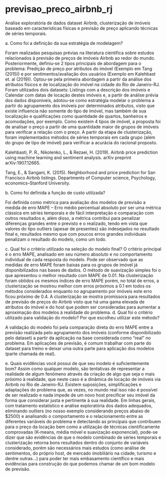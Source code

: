 # previsao_preco_airbnb_rj
Análise exploratória de dados dataset Airbnb, clusterização de imóveis baseado em características físicas e previsão de preço aplicando técnicas de séries temporais.

a.	Como foi a definição da sua estratégia de modelagem?

Foram realizadas pesquisas prévias na literatura científica sobre estudos relacionados à previsão de preços de imóveis Airbnb ao redor do mundo. Posteriormente, definiu-se 2 tipos principais de abordagem para o problema: Predição de preço por atributos do imóvel (Exemplo em Tang (2015)) e por sentimentos/avaliação dos usuários (Exemplo em Kalehbast et. al (2019)).  Optou-se pela primeira abordagem a partir da análise dos atributos físicos e de localização do imóvel na cidade do Rio de Janeiro-RJ.
Foram utilizados dois datasets: Listings com a descrição dos imóveis e Calendar com datas de locação destes imóveis e, a partir de análise prévia dos dados disponíveis, adotou-se como estratégia modelar o problema a partir do agrupamento dos imóveis por determinados atributos, visto que existe influencia não somente do tipo de imóvel, mas também de sua localização e qualificações como quantidade de quartos, banheiros e acomodações, por exemplo. Como existem 4 tipos de imóvel, a proposta foi de analisar o preço a partir de uma quantidade maior de grupos de imóveis para verificar a relação com o preço. A partir da etapa de clusterização, foram implementados métodos de séries temporais em cada grupo (além do grupo de tipo de imóvel) para verificar a acurácia do racional proposto.

Kalehbasti, P. R., Nikolenko, L., & Rezaei, H. (2019). Airbnb price prediction using machine learning and sentiment analysis. arXiv preprint arXiv:1907.12665.

Tang, E., & Sangani, K. (2015). Neighborhood and price prediction for San Francisco Airbnb listings. Departments of Computer science, Psychology, economics–Stanford University.

b.	Como foi definida a função de custo utilizada?

Foi definida como métrica para avaliação dos modelos de previsão a medida de erro MAPE – Erro médio percentual absoluto por ser uma métrica clássica em séries temporais e de fácil interpretação e comparação com outros resultados e, além disso, a métrica contribui para penalizar diferenças grandes entre o previsto e o realizado, tendo em vista que valores do tipo outliers (apesar de presentes) são indesejados no resultado final e, resultados mesmo que com poucos erros grandes individuais penalizam o resultado do modelo, como um todo.

c.	Qual foi o critério utilizado na seleção do modelo final?
O critério principal é o erro MAPE, analisado em seu número absoluto e no comportamento individual de cada resposta do modelo. Pode ser observado que as medidas de erro MAPE foram baixas para os grupos de imóvel já disponibilizados nas bases de dados. O método de suavização simples foi o que apresentou o melhor resultado com MAPE de 0.01. Na clusterização foram obtidos os mesmos índices de erro MAPE porém, no total de erros, a clusterização se mostrou melhor com erros próximos a 0.1 em todos os métodos considerados enquanto no agrupamento por imóveis este erro ficou próximo de 0.4. A clusterização se mostra promissora para resultados de previsão de preços do Airbnb visto que há uma gama elevada de atributos do imóvel e do host que podem ser consideradas para aumentar a aproximação dos modelos à realidade do problema.
d.	Qual foi o critério utilizado para validação do modelo? Por que escolheu utilizar este método?

A validação do modelo foi pela comparação direta do erro MAPE entre a previsão realizada pelo agrupamento dos imóveis (conforme disponibilizado pelo dataset) a partir da aplicação na base considerada como “real” no problema. Em aplicações de previsão, é comum trabalhar com parte do dataset para treino e deixar uma outra parte para aplicação dos modelos (parte chamada de real).

e.	Quais evidências você possui de que seu modelo é suficientemente bom?
Assim como qualquer modelo, são tentativas de representar a realidade de algum fenômeno através da criação de algo que seja o mais próximo à realidade, que neste caso é a dinâmica de locação de imóveis via Airbnb no Rio de Janeiro-RJ. Existem suposições, simplificações e adaptações do problema que, as vezes, no mundo real isso não é possível de ser realizado e nada impede de um novo host precificar seu imóvel da forma que considerar justa e pertinente à sua realidade. Em linhas gerais, com tratamento estatístico e análise exploratória dos dados adequados, eliminando outliers (no nosso exemplo considerando preços abaixo de $2500) e analisando o comportamento e o relacionamento entre as diferentes variáveis do problema e detectando as principais que contribuem para o preço da locação bem como a utilização de técnicas cientificamente comprovadas (K-means, média móvel e suavização exponencial), pode-se dizer que são evidências de que o modelo combinado de séries temporais e clusterização retorna bons resultados dentro do conjunto de variáveis considerado, porém são necessários mais estudos (como análise de sentimentos, do próprio host, de mercado imobiliário na cidade, turismo e dentre outras...) para poder ter mais embasamento científico e mais evidências para construção do que podemos chamar de um bom modelo de previsão.

